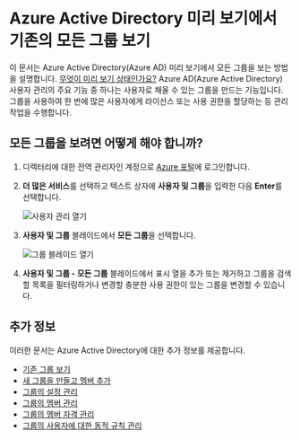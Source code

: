 <properties
	pageTitle="Azure Active Directory 미리 보기에서 기존의 모든 그룹 보기 | Microsoft Azure"
	description="Azure Active Directory 미리 보기에서 이미 만들어진 그룹을 보는 방법."
	services="active-directory"
	documentationCenter=""
	authors="curtand"
	manager="femila"
	editor=""/>

<tags
	ms.service="active-directory"
	ms.workload="identity"
	ms.tgt_pltfrm="na"
	ms.devlang="na"
	ms.topic="article"
	ms.date="09/12/2016"
	ms.author="curtand"/>


# Azure Active Directory 미리 보기에서 기존의 모든 그룹 보기

이 문서는 Azure Active Directory(Azure AD) 미리 보기에서 모든 그룹을 보는 방법을 설명합니다. [무엇이 미리 보기 상태인가요?](active-directory-preview-explainer.md) Azure AD(Azure Active Directory) 사용자 관리의 주요 기능 중 하나는 사용자로 채울 수 있는 그룹을 만드는 기능입니다. 그룹을 사용하여 한 번에 많은 사용자에게 라이선스 또는 사용 권한을 할당하는 등 관리 작업을 수행합니다.

## 모든 그룹을 보려면 어떻게 해야 합니까?

1.  디렉터리에 대한 전역 관리자인 계정으로 [Azure 포털](https://portal.azure.com)에 로그인합니다.

2.  **더 많은 서비스**를 선택하고 텍스트 상자에 **사용자 및 그룹**을 입력한 다음 **Enter**를 선택합니다.

    ![사용자 관리 열기](./media/active-directory-groups-view-azure-portal/search-user-management.png)

3.  **사용자 및 그룹** 블레이드에서 **모든 그룹**을 선택합니다.

    ![그룹 블레이드 열기](./media/active-directory-groups-view-azure-portal/view-groups-blade.png)

4. **사용자 및 그룹 - 모든 그룹** 블레이드에서 표시 열을 추가 또는 제거하고 그룹을 검색할 목록을 필터링하거나 변경할 충분한 사용 권한이 있는 그룹을 변경할 수 있습니다.

## 추가 정보

이러한 문서는 Azure Active Directory에 대한 추가 정보를 제공합니다.

* [기존 그룹 보기](active-directory-groups-view-azure-portal.md)
* [새 그룹을 만들고 멤버 추가](active-directory-groups-create-azure-portal.md)
* [그룹의 설정 관리](active-directory-groups-settings-azure-portal.md)
* [그룹의 멤버 관리](active-directory-groups-members-azure-portal.md)
* [그룹의 멤버 자격 관리](active-directory-groups-membership-azure-portal.md)
* [그룹의 사용자에 대한 동적 규칙 관리](active-directory-groups-dynamic-membership-azure-portal.md)

<!---HONumber=AcomDC_0914_2016-->